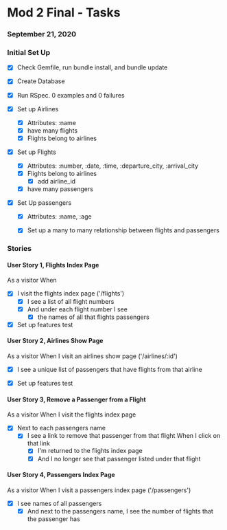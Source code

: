 # Mod 2 Final - Tasks
### September 21, 2020

### Initial Set Up

- [x] Check Gemfile, run bundle install, and bundle update
- [x] Create Database
- [x] Run RSpec. 0 examples and 0 failures

- [x] Set up Airlines
  - [x] Attributes: :name
  - [x] have many flights
  - [x] Flights belong to airlines
- [x] Set up Flights
  - [x] Attributes: :number, :date, :time, :departure_city, :arrival_city
  - [x] Flights belong to airlines
    - [x] add airline_id
  - [x] have many passengers
- [x] Set Up passengers
  - [x] Attributes: :name, :age
  - [x] Set up a many to many relationship between flights and passengers


### Stories

#### User Story 1, Flights Index Page

As a visitor
When 
- [x] I visit the flights index page ('/flights')
  - [x] I see a list of all flight numbers
  - [x] And under each flight number I see
      - [x] the names of all that flights passengers
- [x] Set up features test

#### User Story 2, Airlines Show Page
As a visitor
When I visit an airlines show page ('/airlines/:id')
- [x] I see a unique list of passengers that have flights from that airline

- [x] Set up features test

#### User Story 3, Remove a Passenger from a Flight
As a visitor
When I visit the flights index page
  - [x] Next to each passengers name
    - [x] I see a link to remove that passenger from that flight
    When I click on that link
      - [x] I'm returned to the flights index page 
      - [x] And I no longer see that passenger listed under that flight

#### User Story 4, Passengers Index Page
As a visitor
When I visit a passengers index page ('/passengers')
- [x] I see names of all passengers
  - [x] And next to the passengers name, I see the number of flights that the passenger has
